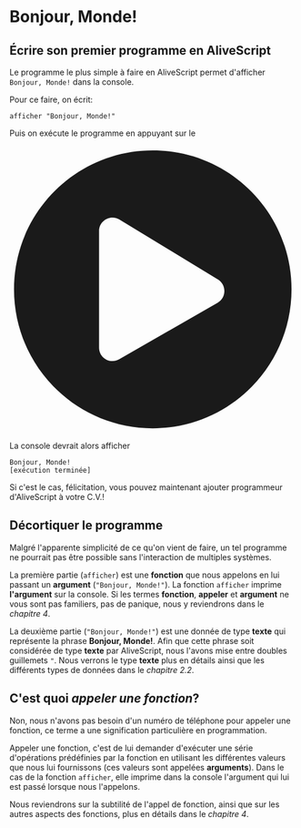# Bonjour, Monde!

## Écrire son premier programme en AliveScript

Le programme le plus simple à faire en AliveScript permet d'afficher `Bonjour, Monde!`
dans la console.

Pour ce faire, on écrit:

```
afficher "Bonjour, Monde!"
```

Puis on exécute le programme en appuyant sur le

<svg aria-hidden="true" focusable="false" data-prefix="fas" data-icon="play-circle" class="svg-inline--fa fa-play-circle fa-w-16 fa-fw fa-2x button-fa-icon" role="img" xmlns="http://www.w3.org/2000/svg" viewBox="0 0 512 512"><path fill="currentColor" d="M256 8C119 8 8 119 8 256s111 248 248 248 248-111 248-248S393 8 256 8zm115.7 272l-176 101c-15.8 8.8-35.7-2.5-35.7-21V152c0-18.4 19.8-29.8 35.7-21l176 107c16.4 9.2 16.4 32.9 0 42z"></path></svg>
<path fill="currentColor" d="M256 8C119 8 8 119 8 256s111 248 248 248 248-111 248-248S393 8 256 8zm115.7 272l-176 101c-15.8 8.8-35.7-2.5-35.7-21V152c0-18.4 19.8-29.8 35.7-21l176 107c16.4 9.2 16.4 32.9 0 42z"></path>
</svg>

La console devrait alors afficher

```
Bonjour, Monde!
[exécution terminée]
```

Si c'est le cas, félicitation, vous pouvez maintenant ajouter programmeur d'AliveScript à votre C.V.!

## Décortiquer le programme

Malgré l'apparente simplicité de ce qu'on vient de faire, un tel programme ne pourrait pas être possible sans
l'interaction de multiples systèmes.

La première partie (`afficher`) est une **fonction** que nous appelons en lui passant un **argument**
(`"Bonjour, Monde!"`). La fonction `afficher` imprime **l'argument** sur la console. Si les termes **fonction**,
**appeler** et **argument** ne vous sont pas familiers, pas de panique, nous y reviendrons dans le _chapitre 4_.

La deuxième partie (`"Bonjour, Monde!"`) est une donnée de type **texte** qui représente la phrase **Bonjour, Monde!**.
Afin que cette phrase soit considérée de type **texte** par AliveScript, nous l'avons mise entre doubles guillemets `"`.
Nous verrons le type **texte** plus en détails ainsi que les différents types de données dans le _chapitre 2.2_.

## C'est quoi _appeler une fonction_?

Non, nous n'avons pas besoin d'un numéro de téléphone pour appeler une fonction, ce terme a une signification
particulière en programmation.

Appeler une fonction, c'est de lui demander d'exécuter une série d'opérations prédéfinies par la fonction en utilisant
les différentes valeurs que nous lui fournissons (ces valeurs sont appelées **arguments**). Dans le cas de la
fonction `afficher`, elle imprime dans la console l'argument qui lui est passé lorsque nous l'appelons.

Nous reviendrons sur la subtilité de l'appel de fonction, ainsi que sur les autres aspects des fonctions, plus en
détails dans le _chapitre 4_.
